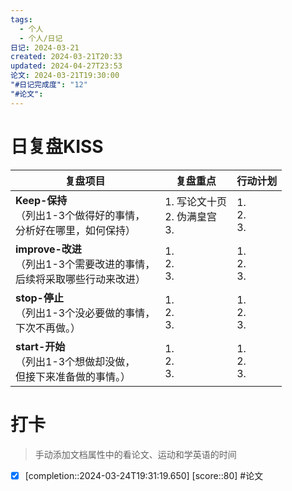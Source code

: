 ```yaml
---
tags:
  - 个人
  - 个人/日记
日记: 2024-03-21
created: 2024-03-21T20:33
updated: 2024-04-27T23:53
论文: 2024-03-21T19:30:00
"#日记完成度": "12"
"#论文": 
---
```



# 日复盘KISS
| **复盘项目**                                             | **复盘重点**                   | **行动计划**          |
| ---------------------------------------------------- | -------------------------- | ----------------- |
| **Keep-保持**<br>（列出1-3个做得好的事情，<br>   分析好在哪里，如何保持）     | 1.  写论文十页<br>2. 伪满皇宫<br>3. | 1.  <br>2. <br>3. |
| **improve-改进**<br>（列出1-3个需要改进的事情，<br>  后续将采取哪些行动来改进） | 1.  <br>2. <br>3.          | 1.  <br>2. <br>3. |
| **stop-停止**<br>（列出1-3个没必要做的事情，<br>下次不再做。）            | 1.  <br>2. <br>3.          | 1.  <br>2. <br>3. |
| **start-开始**<br>（列出1-3个想做却没做，<br>但接下来准备做的事情。）        | 1.  <br>2. <br>3.          | 1.  <br>2. <br>3. |


# 打卡
> 手动添加文档属性中的看论文、运动和学英语的时间




- [x]  [completion::2024-03-24T19:31:19.650] [score::80] #论文